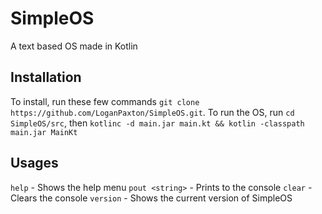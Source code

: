 # SimpleOS
A text based OS made in Kotlin

## Installation
To install, run these few commands `git clone https://github.com/LoganPaxton/SimpleOS.git`. To run the OS, run `cd SimpleOS/src`, then `kotlinc -d main.jar main.kt && kotlin -classpath main.jar MainKt`

## Usages

`help` - Shows the help menu
`pout <string>` - Prints to the console
`clear` - Clears the console
`version` - Shows the current version of SimpleOS
